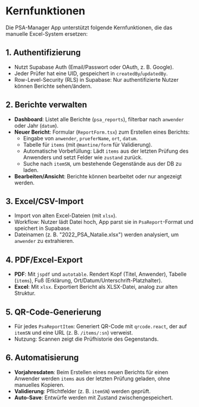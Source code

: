 # Kernfunktionen

Die PSA-Manager App unterstützt folgende Kernfunktionen, die das manuelle Excel-System ersetzen:

## 1. Authentifizierung

- Nutzt Supabase Auth (Email/Passwort oder OAuth, z. B. Google).
- Jeder Prüfer hat eine UID, gespeichert in `createdBy`/`updatedBy`.
- Row-Level-Security (RLS) in Supabase: Nur authentifizierte Nutzer können Berichte sehen/ändern.

## 2. Berichte verwalten

- **Dashboard**: Listet alle Berichte (`psa_reports`), filterbar nach `anwender` oder Jahr (`datum`).
- **Neuer Bericht**: Formular (`ReportForm.tsx`) zum Erstellen eines Berichts:
  - Eingabe von `anwender`, `prueferName`, `ort`, `datum`.
  - Tabelle für `items` (mit `@mantine/form` für Validierung).
  - Automatische Vorbefüllung: Lädt `items` aus der letzten Prüfung des Anwenders und setzt Felder wie `zustand` zurück.
  - Suche nach `itemSN`, um bestehende Gegenstände aus der DB zu laden.
- **Bearbeiten/Ansicht**: Berichte können bearbeitet oder nur angezeigt werden.

## 3. Excel/CSV-Import

- Import von alten Excel-Dateien (mit `xlsx`).
- Workflow: Nutzer lädt Datei hoch, App parst sie in `PsaReport`-Format und speichert in Supabase.
- Dateinamen (z. B. "2022_PSA_Natalie.xlsx") werden analysiert, um `anwender` zu extrahieren.

## 4. PDF/Excel-Export

- **PDF**: Mit `jspdf` und `autotable`. Rendert Kopf (Titel, Anwender), Tabelle (`items`), Fuß (Erklärung, Ort/Datum/Unterschrift-Platzhalter).
- **Excel**: Mit `xlsx`. Exportiert Bericht als XLSX-Datei, analog zur alten Struktur.

## 5. QR-Code-Generierung

- Für jedes `PsaReportItem`: Generiert QR-Code mit `qrcode.react`, der auf `itemSN` und eine URL (z. B. `/items/:sn`) verweist.
- Nutzung: Scannen zeigt die Prüfhistorie des Gegenstands.

## 6. Automatisierung

- **Vorjahresdaten**: Beim Erstellen eines neuen Berichts für einen Anwender werden `items` aus der letzten Prüfung geladen, ohne manuelles Kopieren.
- **Validierung**: Pflichtfelder (z. B. `itemSN`) werden geprüft.
- **Auto-Save**: Entwürfe werden mit Zustand zwischengespeichert.
